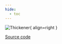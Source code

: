 ```yaml
---
hide:
  - toc
---
```


![Thickener](https://gitlab.rrze.fau.de/evt/klaeffizient/bsm2-python/-/raw/doc_new2/docs/assets/.icons/bsm2python/thickener.svg){ align=right }
<!-- TODO: change link to main branch before merging -->

[Source code](/reference/bsm2_python/bsm2/thickener_bsm2)
